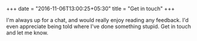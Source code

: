 +++
date = "2016-11-06T13:00:25+05:30"
title = "Get in touch"
+++

I'm always up for a chat, and would really enjoy reading any feedback. I'd even appreciate being told where I've done something stupid. Get in touch and let me know.